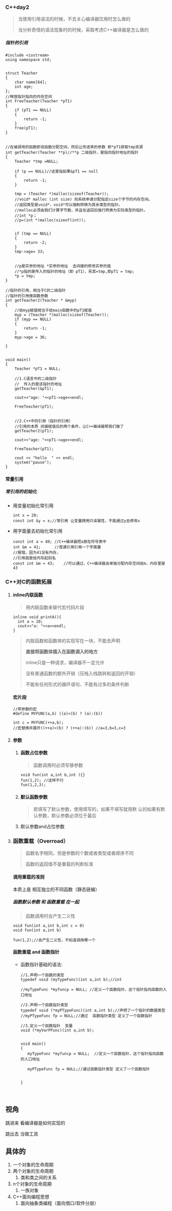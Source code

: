 ### C++day2	

> 当使用引用语法的时候，不去关心编译器饮用时怎么做的
>
> 当分析奇怪的语法现象时的时候，采取考虑C++编译器是怎么做的

##### 指针的引用

```
#include <iostream>
using namespace std;


struct Teacher
{
	char name[64];
	int age;
};
//释放指针指向的内存空间
int FreeTeacher(Teacher *pT1)
{
	if (pT1 == NULL)
	{
		return -1;
	}
	free(pT1);
}


//在被调用的函数即该函数分配空间，然后让传进来的参数 即*pT1获取tmp资源
int getTeacher(Teacher **p)//**p 二级指针，是指向指针地址的指针
{
	Teacher *tmp =NULL;

	if (p == NULL)//这里指如果&pT1 == null
	{	
		return -1;
	}

	tmp = (Teacher *)malloc(sizeof(Teacher));
	//void* malloc (int size) 向系统申请分配指定size个字节的内存空间。
	//返回类型是void*，void*可以强制转换为其余类型的指针。
	//malloc必须由我们计算字节数，并且在返回后强行转换为实际类型的指针。
	//int *p；
	//p=(int *)malloc(sizeof(int));


	if (tmp == NULL)
	{
		return -2;
	}
	tmp->age= 33;


	//p是实参的地址 *实参的地址  去间接的修改实参的值
	//*p指的是传入的指针的地址（即 pT1），另其=tmp,即pT1 = tmp;
	*p = tmp;
}

//指针的引用，相当于C的二级指针
//指针的引用做函数参数
int getTeacher2(Teacher * &myp)
{
	//给myp赋值相当于给main函数中的pT1赋值
	myp = (Teacher *)malloc(sizeof(Teacher));
	if (myp == NULL)
	{
		return -1;
	}
	myp->age = 36;

}


void main()
{
	Teacher *pT1 = NULL;

	//1.C语言中的二级指针
	//	传入的是该指针的地址
	getTeacher(&pT1);

	cout<<"age: "<<pT1->age<<endl;
	
	FreeTeacher(pT1);


	//2.C++中的引用（指针的引用）
	//引用的本质 间接赋值后的两个条件，让C++编译器帮我们做了
	getTeacher2(pT1);

	cout<<"age: "<<pT1->age<<endl;

	FreeTeacher(pT1);

	cout << "hello  " << endl;
	system("pause");
}

```

#### 常量引用

##### 常引用的初始化

- 用变量初始化常引用

  ```
  int x = 20;
  const int &y = x;//常引用 让变量拥用只读属性，不能通过y去修改x
  ```

- 用字面量去初始化常引用

  ```
  const int a = 40;	//C++编译器把a放在符号表中
  int &m = 41;		//普通引用引用一个字面量
  //报错，因为41没有内存，
  //引用就是给内存起别名
  const int &m = 43;	//可以通过，C++编译器会单独分配内存空间给m，内存里是43
  ```



### C++对C的函数拓展

1. #### inline内联函数

   > 用内联函数来替代宏代码片段

   ```
   inline void printA(){
     int a = 10;
     cout<<"a: "<<a<<endl;
   }
   ```

   > 内联函数和函数体的实现写在一块，不能去声明
   >
   > **直接将函数体插入在函数调入的地方**
   >
   > inline只是一种请求，编译器不一定允许 	 
   >
   > 没有普通函数的额外开销（压栈入栈跳转和返回的开销）
   >
   > 不能有任何形式的循环语句、不能有过多的条件判断

   #### 宏片段

   ```
   //带参数的宏
   #define MYFUNC(a,b) ((a)<(b) ? (a):(b))

   int c = MYFUNC(++a,b);
   //宏替换并展开((++a)<(b) ? (++a):(b)) //a=3,b=3,c=3
   ```

2. #### 参数

   1. #### 函数占位参数

      > 函数调用时必须写够参数

      ```
      void fun(int a,int b,int ){}
      fun(1,2); //这样不行
      fun(1,2,3);
      ```
   2. #### 默认函数参数

      > 若填写了默认参数，使用填写的，如果不填写就用默       认的如果有默认参数，默认参数必须位于最后
   3. 默认参数and占位参数

3. ### 函数重载（Overroad）

   > 函数名字相同，但是参数的个数或者类型或者顺序不同
   >
   > 函数的返回值不是重载的判断标准

   #### 调用重载的准则

   本质上是 相互独立的不同函数（静态链编）

   ##### 函数默认参数 和 函数重载 在一起

   > 函数调用时会产生二义性

   ```
   void fun(int a,int b,int c = 0)
   void fun(int a,int b)

   fun(1,2);//会产生二义性，不知道调用哪一个
   ```

   #### 函数重载 and 函数指针

   - 函数指针基础的语法:

     ```
     //1.声明一个函数的类型
     typedef void (myTypeFunc)(int a,int b);//int

     //myTypeFunc *myfuncp = NULL; //定义一个函数指针，这个指针指向函数的入口地址

     //2.声明一个函数指针类型
     typedef void (*myPTypeFunc)(int a,int b);//声明了一个指针的数据类型
     //myPTypeFunc fp = NULL;//通过  函数指针类型 定义了一个函数指针

     //3.定义一个函数指针  变量
     void (*myVarPFunc)(int a,int b);


     void main()
     {
     	myTypeFunc *myfuncp = NULL;  //定义一个函数指针，这个指针指向函数的入口地址
     	
     	myPTypeFunc fp = NULL;//通过函数指针类型 定义了一个函数指针
     	
     	
     }
     ```

     ​

## 视角

跳进来  看编译器是如何实现的

跳出去  当做工具

##  具体的

1. 一个对象的生命周期
2. 两个对象的生命周期
   1. 类和类之间的关系
3. n个对象的生命周期
   1. 一族对象
4. C++面向编程思想
   1. 面向抽象类编程（面向借口/软件分层）
